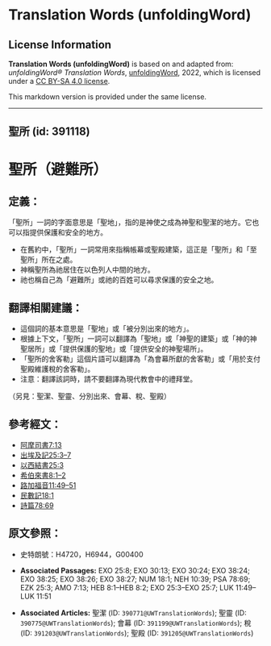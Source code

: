 # Translation Words (unfoldingWord)

## License Information

**Translation Words (unfoldingWord)** is based on and adapted from: _unfoldingWord® Translation Words_, [unfoldingWord](https://unfoldingword.org/utw), 2022, which is licensed under a [CC BY-SA 4.0 license](https://creativecommons.org/licenses/by-sa/4.0/legalcode.en).

This markdown version is provided under the same license.



--------------------------------

## 聖所 (id: 391118)

聖所（避難所）
=======

定義：
---

「聖所」一詞的字面意思是「聖地」，指的是神使之成為神聖和聖潔的地方。它也可以指提供保護和安全的地方。

* 在舊約中，「聖所」一詞常用來指稱帳幕或聖殿建築，這正是「聖所」和「至聖所」所在之處。
* 神稱聖所為祂居住在以色列人中間的地方。
* 祂也稱自己為「避難所」或祂的百姓可以尋求保護的安全之地。

翻譯相關建議：
-------

* 這個詞的基本意思是「聖地」或「被分別出來的地方」。
* 根據上下文，「聖所」一詞可以翻譯為「聖地」或「神聖的建築」或「神的神聖居所」或「提供保護的聖地」或「提供安全的神聖場所」。
* 「聖所的舍客勒」這個片語可以翻譯為「為會幕所獻的舍客勒」或「用於支付聖殿維護稅的舍客勒」。
* 注意：翻譯該詞時，請不要翻譯為現代教會中的禮拜堂。

（另見：聖潔、聖靈、分別出來、會幕、稅、聖殿）

參考經文：
-----

* [阿摩司書7:13](https://ref.ly/Amos7:13)
* [出埃及記25:3–7](https://ref.ly/Exod25:3-Exod25:7)
* [以西結書25:3](https://ref.ly/Ezek25:3)
* [希伯來書8:1–2](https://ref.ly/Heb8:1-Heb8:2)
* [路加福音11:49–51](https://ref.ly/Luke11:49-Luke11:51)
* [民數記18:1](https://ref.ly/Num18:1)
* [詩篇78:69](https://ref.ly/Ps78:69)

原文參照：
-----

* 史特朗號：H4720，H6944，G00400

* **Associated Passages:** EXO 25:8; EXO 30:13; EXO 30:24; EXO 38:24; EXO 38:25; EXO 38:26; EXO 38:27; NUM 18:1; NEH 10:39; PSA 78:69; EZK 25:3; AMO 7:13; HEB 8:1–HEB 8:2; EXO 25:3–EXO 25:7; LUK 11:49–LUK 11:51
* **Associated Articles:** 聖潔 (ID: `390771@UWTranslationWords`); 聖靈 (ID: `390775@UWTranslationWords`); 會幕 (ID: `391199@UWTranslationWords`); 稅 (ID: `391203@UWTranslationWords`); 聖殿 (ID: `391205@UWTranslationWords`)

